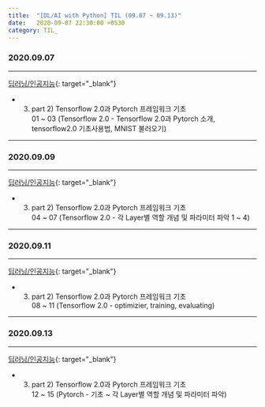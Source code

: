 ```yaml
---
title:  "[DL/AI with Python] TIL (09.07 ~ 09.13)"
date:   2020-09-07 22:30:00 +0530
category: TIL_  
---
```

### 2020.09.07
***  
[딥러닝/인공지능](https://business.fastcampus.co.kr/#){: target="_blank"}      
- 03. part 2) Tensorflow 2.0과 Pytorch 프레임워크 기초    
  01 ~ 03 (Tensorflow 2.0 - Tensorflow 2.0과 Pytorch 소개, tensorflow2.0 기초사용법, MNIST 불러오기)  

***  

### 2020.09.09
***  
[딥러닝/인공지능](https://business.fastcampus.co.kr/#){: target="_blank"}      
- 03. part 2) Tensorflow 2.0과 Pytorch 프레임워크 기초    
  04 ~ 07 (Tensorflow 2.0 - 각 Layer별 역할 개념 및 파라미터 파악 1 ~ 4)  
  
***  

### 2020.09.11
***  
[딥러닝/인공지능](https://business.fastcampus.co.kr/#){: target="_blank"}      
- 03. part 2) Tensorflow 2.0과 Pytorch 프레임워크 기초    
  08 ~ 11 (Tensorflow 2.0 - optimizier, training, evaluating) 

***  

### 2020.09.13
***  
[딥러닝/인공지능](https://business.fastcampus.co.kr/#){: target="_blank"}      
- 03. part 2) Tensorflow 2.0과 Pytorch 프레임워크 기초    
  12 ~ 15 (Pytorch - 기초 ~ 각 Layer별 역할 개념 및 파라미터 파악) 
  


  



